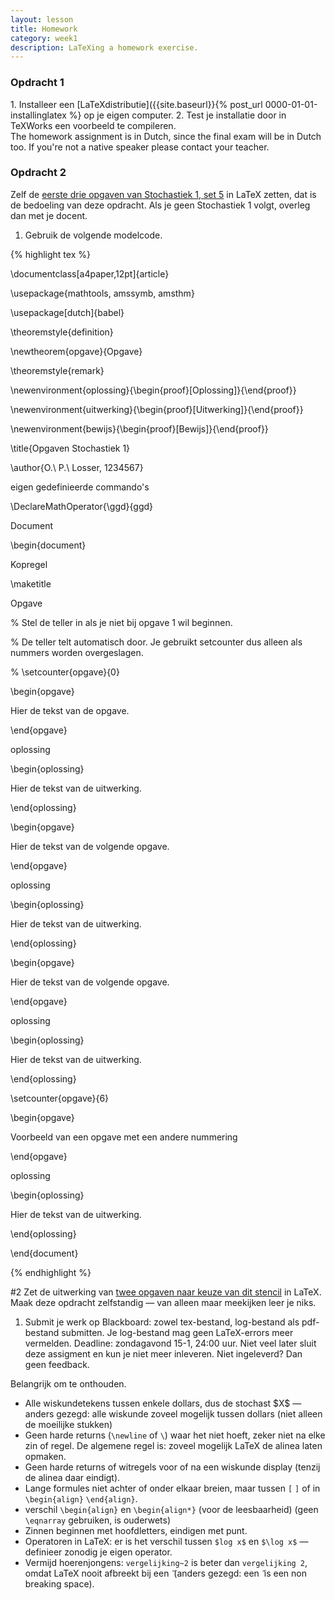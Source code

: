 ```yaml
---
layout: lesson
title: Homework
category: week1
description: LaTeXing a homework exercise.
---
```


<div class="panel panel-primary">
<div class="panel-heading">
<h3 class="panel-title">
Opdracht 1

</h3>
</div>
<div class="panel-body">
1.  Installeer een [LaTeXdistributie]({{site.baseurl}}{% post_url 0000-01-01-installinglatex %} op je eigen computer.
2.  Test je installatie door in TeXWorks een voorbeeld te compileren.

</div>
</div>
The homework assignment is in Dutch, since the final exam will be in
Dutch too. If you're not a native speaker please contact your teacher.

<div class="panel panel-primary">
<div class="panel-heading">
<h3 class="panel-title">
Opdracht 2

</h3>
</div>
<div class="panel-body">
Zelf de <a href="stochastiek.pdf">eerste drie opgaven van Stochastiek 1,
set 5</a> in LaTeX zetten, dat is de bedoeling van deze opdracht. Als je
geen Stochastiek 1 volgt, overleg dan met je docent.

1.  Gebruik de volgende modelcode.

{% highlight tex %}

\documentclass[a4paper,12pt]{article}

\usepackage{mathtools, amssymb, amsthm}

\usepackage[dutch]{babel}

\theoremstyle{definition}

\newtheorem{opgave}{Opgave}

\theoremstyle{remark}

\newenvironment{oplossing}{\begin{proof}[Oplossing]}{\end{proof}}

\newenvironment{uitwerking}{\begin{proof}[Uitwerking]}{\end{proof}}

\newenvironment{bewijs}{\begin{proof}[Bewijs]}{\end{proof}}

\title{Opgaven Stochastiek 1}

\author{O.\ P.\ Losser, 1234567}

eigen gedefinieerde commando's

\DeclareMathOperator{\ggd}{ggd}

Document

\begin{document}

Kopregel

\maketitle

Opgave

% Stel de teller in als je niet bij opgave 1 wil beginnen.

% De teller telt automatisch door. Je gebruikt setcounter dus alleen als
nummers worden overgeslagen.

% \setcounter{opgave}{0}

\begin{opgave}

Hier de tekst van de opgave.

\end{opgave}

oplossing

\begin{oplossing}

Hier de tekst van de uitwerking.

\end{oplossing}

\begin{opgave}

Hier de tekst van de volgende opgave.

\end{opgave}

oplossing

\begin{oplossing}

Hier de tekst van de uitwerking.

\end{oplossing}

\begin{opgave}

Hier de tekst van de volgende opgave.

\end{opgave}

oplossing

\begin{oplossing}

Hier de tekst van de uitwerking.

\end{oplossing}

\setcounter{opgave}{6}

\begin{opgave}

Voorbeeld van een opgave met een andere nummering

\end{opgave}

oplossing

\begin{oplossing}

Hier de tekst van de uitwerking.

\end{oplossing}

\end{document}

{% endhighlight %}

\#2 Zet de uitwerking van <a href="stochastiek.pdf">twee opgaven naar keuze van dit stencil</a> in LaTeX. Maak deze
opdracht zelfstandig — van alleen maar meekijken leer je niks.

1.  Submit je werk op Blackboard: zowel tex-bestand, log-bestand als
    pdf-bestand submitten. Je log-bestand mag geen LaTeX-errors
    meer vermelden. Deadline: zondagavond 15-1, 24:00 uur. Niet veel
    later sluit deze assigment en kun je niet meer inleveren. Niet
    ingeleverd? Dan geen feedback.

Belangrijk om te onthouden.

-   Alle wiskundetekens tussen enkele dollars, dus de stochast \$X\$ —
    anders gezegd: alle wiskunde zoveel mogelijk tussen dollars (niet
    alleen de moeilijke stukken)
-   Geen harde returns (`\newline` of `\`) waar het niet hoeft, zeker
    niet na elke zin of regel. De algemene regel is: zoveel mogelijk
    LaTeX de alinea laten opmaken.
-   Geen harde returns of witregels voor of na een wiskunde display
    (tenzij de alinea daar eindigt).
-   Lange formules niet achter of onder elkaar breien, maar tussen `[`
    `]` of in `\begin{align}` `\end{align}`.
-   verschil `\begin{align}` en `\begin{align*}` (voor de leesbaarheid)
    (geen `\eqnarray` gebruiken, is ouderwets)
-   Zinnen beginnen met hoofdletters, eindigen met punt.
-   Operatoren in LaTeX: er is het verschil tussen `$log x$` en
    `$\log x$` — definieer zonodig je eigen operator.
-   Vermijd hoerenjongens: `vergelijking~2` is beter dan
    `vergelijking 2`, omdat LaTeX nooit afbreekt bij een `̃` (anders
    gezegd: een `̃` is een non breaking space).

</div>
</div>
